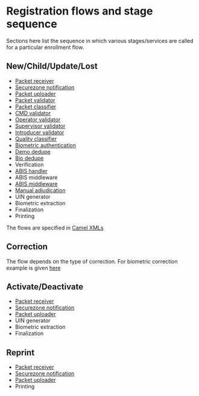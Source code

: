 # Registration flows and stage sequence

Sections here list the sequence in which various stages/services are called for a particular enrollment flow.

## New/Child/Update/Lost
* [Packet receiver](../registration-processor/init/registration-processor-packet-receiver-stage)
* [Securezone notification](../registration-processor/pre-processor/registration-processor-securezone-notification-stage)
* [Packet uploader](../registration-processor/pre-processor/registration-processor-packet-uploader-stage)
* [Packet validator](../registration-processor/pre-processor/registration-processor-packet-validator-stage)
* [Packet classifier](../registration-processor/pre-processor/registration-processor-packet-classifier-stage)
* [CMD validator](../registration-processor/pre-processor/registration-processor-cmd-validator-stage)
* [Operator validator](../registration-processor/pre-processor/registration-processor-operator-validator-stage)
* [Supervisor validator](../registration-processor/pre-processor/registration-processor-supervisor-validator-stage)
* [Introducer validator](../registration-processor/pre-processor/registration-processor-introducer-validator-stage)
* [Quality classifier](../registration-processor/pre-processor/registration-processor-quality-classifier-stage)
* [Biometric authentication](../registration-processor/core-processor/registration-processor-biometric-authentication-stage)
* [Demo dedupe](../registration-processor/core-processor/registration-processor-demo-dedupe-stage)
* [Bio dedupe](../registration-processor/core-processor/registration-processor-bio-dedupe-stage)
* Verification
* [ABIS handler](../registration-processor/core-processor/registration-processor-abis-handler-stage)
* ABIS middleware
* [ABIS middleware ](../registration-processor/core-processor/registration-processor-abis-middleware-stage)
* [Manual adjudication](../registration-processor/core-processor/registration-processor-manual-adjudication-stage)
* UIN generator
* Biometric extraction
* Finalization 
* Printing

The flows are specified in [Camel XMLs](https://github.com/mosip/mosip-config/tree/develop2-v2)

## Correction
The flow depends on the type of correction.  For biometric correction example is given [here](https://github.com/mosip/mosip-config/blob/develop2-v2/registration-processor-camel-routes-biometric-correction-default.xml)

## Activate/Deactivate
* [Packet receiver](../registration-processor/init/registration-processor-packet-receiver-stage)
* [Securezone notification](../registration-processor/pre-processor/registration-processor-securezone-notification-stage)
* [Packet uploader](../registration-processor/pre-processor/registration-processor-packet-uploader-stage)
* UIN generator
* Biometric extraction
* Finalization 

## Reprint
* [Packet receiver](../registration-processor/init/registration-processor-packet-receiver-stage)
* [Securezone notification](../registration-processor/pre-processor/registration-processor-securezone-notification-stage)
* [Packet uploader](../registration-processor/pre-processor/registration-processor-packet-uploader-stage)
* Printing

